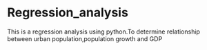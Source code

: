  # Regression_analysis
This is a regression analysis using python.To determine relationship between urban population,population growth and GDP
